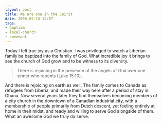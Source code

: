 ```yaml
---
layout: post
title: We are one in the Spirit
date: 2006-09-18 12:57
tags:
- baptism
- local-church
- covenant
---
```

Today I felt true joy as a Christian. I was privileged to watch a Liberian family be baptized into the family of God. What incredible joy it brings to see the church of God grow and to be witness to its diversity.

<blockquote>
There is rejoicing in the presence of the angels of God over one sinner who repents (Luke 15:10).
</blockquote>

And there is rejoicing on earth as well. The family comes to Canada as refugees from Liberia, and made their way here after a period of stay in Ghana. Now several years later they find themselves becoming members of a city church in the downtown of a Canadian industrial city, with a membership of people primarily from Dutch descent, yet feeling entirely at home in their midst, and ready and willing to serve God alongside of them. What an awesome God we truly do serve.
